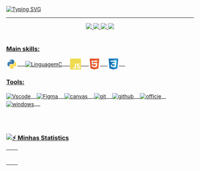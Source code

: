   
<!--  Apresentação  -->
[![Typing SVG](https://readme-typing-svg.herokuapp.com/?color=ffffff&size=30&center=true&vCenter=true&width=1000&lines=Oi+👋+,+Me+chamo+Letícia;⚡+Tenho+19+anos;I+study+Computer+Science+📚)](https://git.io/typing-svg)
<hr>

<!--  Redes Sociais  -->
<div align="center">
  
<a href="https://www.instagram.com/frutuoozo/?utm_source=ig_web_button_share_sheet" text-decoration= "none" target="_blank">
  <img src="https://github.com/Frutuoozo/Frutuoozo/assets/159598254/3f293a55-87cb-47fd-9e40-0123c1373803"</a> 
<a href="https://www.linkedin.com/in/leticiafrutuozo/" text-decoration= "none" target="_blank">
  <img src="https://github.com/Frutuoozo/Frutuoozo/assets/159598254/3c5a55fc-be0f-43c7-9bf3-672e11d67640"</a> 
<a href="https://t.me/Frutuoozo" text-decoration= "none" target="_blank">
  <img src="https://github.com/Frutuoozo/Frutuoozo/assets/159598254/2c233a64-9207-4564-b827-3d70474e0177"</a>
  <a href="#" text-decoration= "none" target="_blank">
  <img src="https://github.com/Frutuoozo/Frutuoozo/assets/159598254/0ed6f1c0-8a28-4e39-aa0d-1fe8ef4a2a92"</a>

</div>

<br>

<!--  Habilidades  -->
<div display="flex" justify-content= "space-around" width= "50%">

### Main skills:
<img align="center" alt="Python" height="30" width="30" src="https://raw.githubusercontent.com/devicons/devicon/master/icons/python/python-original.svg"> ㅤ
<img align="center" alt="LinguagemC" height="30" width="30" src="https://github.com/Frutuoozo/Frutuoozo/assets/159598254/6b5e5a29-2163-463c-9860-c7d967c4a9cf"> ㅤ
<img align="center" alt="Js" height="30" width="30" src="https://raw.githubusercontent.com/devicons/devicon/master/icons/javascript/javascript-plain.svg"> ㅤ
<img align="center" alt="HTML" height="30" width="30" src="https://raw.githubusercontent.com/devicons/devicon/master/icons/html5/html5-original.svg"> ㅤ
<img align="center" alt="CSS" height="30" width="30" src="https://raw.githubusercontent.com/devicons/devicon/master/icons/css3/css3-original.svg"> ㅤ

</div>

 <!--  Ferramentas  -->
<div display="flex" justify-content= "space-around" width= "50%">
  
### Tools:
<img align="center" alt="Vscode" height="30" width="30" src="https://github.com/Frutuoozo/Frutuoozo/assets/159598254/826427fa-7462-4fcb-9cfc-d6c752bbe23c">ㅤ
<img align="center" alt="Figma" height="30" width="30" src="https://github.com/Frutuoozo/Frutuoozo/assets/159598254/c425dd0e-ff7d-44f7-9369-1e04f382ca67">ㅤ
<img align="center" alt="canvas" height="30" width="30" src="https://github.com/Frutuoozo/Frutuoozo/assets/159598254/1937fa5f-5612-4f14-af51-b0c1ee7c04a8">ㅤ
<img align="center" alt="git" height="30" width="30" src="https://github.com/Frutuoozo/Frutuoozo/assets/159598254/f7d49fab-db5e-40e1-95a5-f163cc670b73">ㅤ
<img align="center" alt="github" height="30" width="30" src="https://github.com/Frutuoozo/Frutuoozo/assets/159598254/5f0f5abd-8fd6-4504-b925-a531069cc8e8">ㅤ
<img align="center" alt="officie" height="30" width="30" src="https://github.com/Frutuoozo/Frutuoozo/assets/159598254/be3e1db8-9c87-4c97-8b3f-2a5521b14d28">ㅤ
<img align="center" alt="windows" height="30" width="30" src="https://github.com/Frutuoozo/Frutuoozo/assets/159598254/96d00db4-b5cd-457f-9833-7cc7bf92e6f4"> ㅤ
</div>

<br>
<br>

<!--  Estatisticas  -->
<h3>
  <picture>
    <source type="image/webp" srcset="https://fonts.gstatic.com/s/e/notoemoji/latest/26a1/512.webp" />
    <img src="https://fonts.gstatic.com/s/e/notoemoji/latest/26a1/512.gif" alt="⚡" width="20" />
  </picture>
  Minhas Statistics
</h3>
<table align="center">
  <tr>
    <td width="55%" align="center">
      <picture>
        <source media="(prefers-color-scheme: dark)" srcset="https://github-readme-stats.vercel.app/api?username=Frutuoozo&theme=algolia&bg_color=ffffff00&hide_border=true&show_icons=true&count_private=true&layout=compact&locale=pt-br"/>
        <img src="https://github-readme-stats.vercel.app/api?username=Frutuoozo&bg_color=ffffff00&hide_border=true&show_icons=true&count_private=true&layout=compact&locale=pt-br" alt="" align="center" width="100%" />
      </picture>
      <br></br>
    </td>
    <td align="center">
      <picture>
        <source media="(prefers-color-scheme: dark)" srcset="https://github-readme-stats.anuraghazra1.vercel.app/api/top-langs?username=Frutuoozo&theme=algolia&bg_color=ffffff00&hide_border=true&no-frame=true&langs_count=6&locale=pt-br" />
        <img src="https://github-readme-stats.anuraghazra1.vercel.app/api/top-langs?username=Frutuoozo&bg_color=ffffff00&hide_border=true&no-frame=true&langs_count=6&locale=pt-br" alt="" align="center" width="100%"/>
      </picture>
    </td>
  </tr>
</table>

